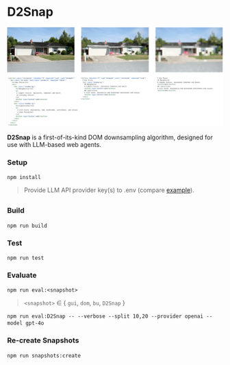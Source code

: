 # D2Snap

![Example of downsampling on an image (top) and a DOM (bottom) instance](./.github/downsampling.png)

**D2Snap** is a first-of-its-kind DOM downsampling algorithm, designed for use with LLM-based web agents.  

### Setup

``` console
npm install
```

> Provide LLM API provider key(s) to .env (compare [example](./.env.example)).

## 

### Build

``` console
npm run build
```

### Test

``` console
npm run test
```

### Evaluate

``` console
npm run eval:<snapshot>
```

> `<snapshot>` ∈ { `gui`, `dom`, `bu`, `D2Snap` }

``` console
npm run eval:D2Snap -- --verbose --split 10,20 --provider openai --model gpt-4o
```

### Re-create Snapshots

``` console
npm run snapshots:create
```